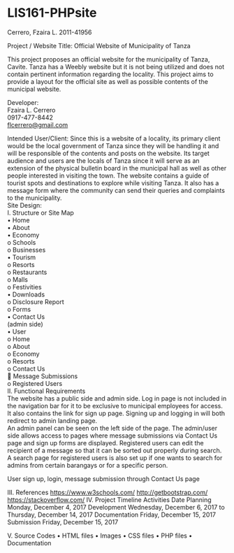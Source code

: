 # LIS161-PHPsite

Cerrero, Fzaira L.
2011-41956

Project / Website Title:
Official Website of Municipality of Tanza

This project proposes an official website for the municipality of Tanza, Cavite. Tanza has a Weebly website but it is not being utilized and does not contain pertinent information regarding the locality. This project aims to provide a layout for the official site as well as possible contents of the municipal website.

Developer:<br>
Fzaira L. Cerrero<br>
0917-477-8442<br>
flcerrero@gmail.com<br>

Intended User/Client:
Since this is a website of a locality, its primary client would be the local government of Tanza since they will be handling it and will be responsible of the contents and posts on the website. Its target audience and users are the locals of Tanza since it will serve as an extension of the physical bulletin board in the municipal hall as well as other people interested in visiting the town. The website contains a guide of tourist spots and destinations to explore while visiting Tanza. It also has a message form where the community can send their queries and complaints to the municipality.<br>
Site Design:<br>
I.	Structure or Site Map<br>
•	Home<br>
•	About<br>
•	Economy<br>
  o	Schools<br>
  o	Businesses<br>
•	Tourism<br>
  o	Resorts<br>
  o	Restaurants<br>
  o	Malls<br>
  o	Festivities<br>
•	Downloads<br>
  o	Disclosure Report<br>
  o	Forms<br>
•	Contact Us<br>
(admin side)<br>
•	User<br>
o	Home<br>
o	About<br>
o	Economy<br>
o	Resorts<br>
o	Contact Us<br>
  	Message Submissions<br>
o	Registered Users<br>
II.	Functional Requirements<br>
The website has a public side and admin side. Log in page is not included in the navigation bar for it to be exclusive to municipal employees for access. It also contains the link for sign up page. Signing up and logging in will both redirect to admin landing page.
<br>
An admin panel can be seen on the left side of the page. The admin/user side allows access to pages where message submissions via Contact Us page and sign up forms are displayed. Registered users can edit the recipient of a message so that it can be sorted out properly during search. A search page for registered users is also set up if one wants to search for admins from certain barangays or for a specific person.<br>

User sign up, login, message submission through Contact Us page<br>

III.	References
https://www.w3schools.com/
http://getbootstrap.com/
https://stackoverflow.com/
IV.	Project Timeline
Activities	Date
Planning	Monday, December 4, 2017
Development	Wednesday, December 6, 2017 to Thursday, December 14, 2017
Documentation	Friday, December 15, 2017
Submission	Friday, December 15, 2017

V.	Source Codes
•	HTML files
•	Images
•	CSS files
•	PHP files
•	Documentation
